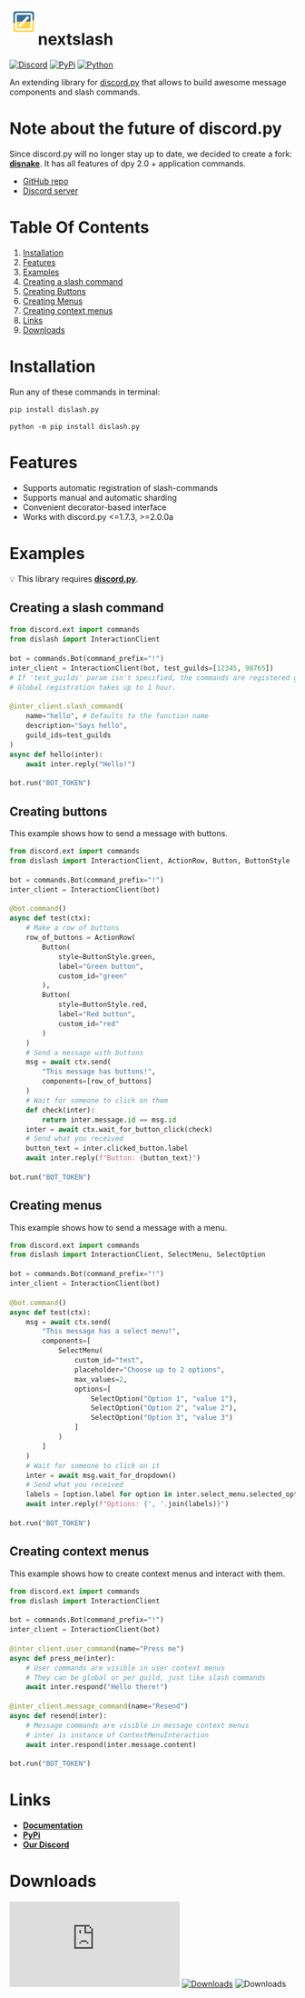 <img src="/dislash_emb_crop.png" align="left" width="50" title="nextslash">
<h1>nextslash</h1>


[![Discord](https://discord.com/api/guilds/808030843078836254/embed.png)](https://discord.gg/gJDbCw8aQy)
[![PyPi](https://img.shields.io/pypi/v/dislash.py.svg)](https://pypi.org/project/dislash.py)
[![Python](https://img.shields.io/pypi/pyversions/dislash.py.svg)](https://pypi.python.org/pypi/dislash.py)

An extending library for [discord.py](https://github.com/Rapptz/discord.py) that allows to build awesome message components and slash commands.


# Note about the future of discord.py

Since discord.py will no longer stay up to date, we decided to create a fork: **[disnake](https://github.com/EQUENOS/disnake)**. It has all features of dpy 2.0 + application commands.

* [GitHub repo](https://github.com/EQUENOS/disnake)
* [Discord server](https://discord.gg/gJDbCw8aQy)


# Table Of Contents

1. [Installation](#installation)
2. [Features](#features)
3. [Examples](#examples)
4. [Creating a slash command](#creating-a-slash-command)
5. [Creating Buttons](#creating-buttons)
6. [Creating Menus](#creating-menus)
7. [Creating context menus](#creating-context-menus)
8. [Links](#links)
9. [Downloads](#downloads)


# Installation

Run any of these commands in terminal:
```
pip install dislash.py
```
```
python -m pip install dislash.py
```



# Features

* Supports automatic registration of slash-commands
* Supports manual and automatic sharding
* Convenient decorator-based interface
* Works with discord.py <=1.7.3, >=2.0.0a



# Examples
💡 This library requires **[discord.py](https://github.com/Rapptz/discord.py)**.


## Creating a slash command

```python
from discord.ext import commands
from dislash import InteractionClient

bot = commands.Bot(command_prefix="!")
inter_client = InteractionClient(bot, test_guilds=[12345, 98765])
# If 'test_guilds' param isn't specified, the commands are registered globally.
# Global registration takes up to 1 hour.

@inter_client.slash_command(
    name="hello", # Defaults to the function name
    description="Says hello",
    guild_ids=test_guilds
)
async def hello(inter):
    await inter.reply("Hello!")

bot.run("BOT_TOKEN")
```


## Creating buttons

This example shows how to send a message with buttons.

```python
from discord.ext import commands
from dislash import InteractionClient, ActionRow, Button, ButtonStyle

bot = commands.Bot(command_prefix="!")
inter_client = InteractionClient(bot)

@bot.command()
async def test(ctx):
    # Make a row of buttons
    row_of_buttons = ActionRow(
        Button(
            style=ButtonStyle.green,
            label="Green button",
            custom_id="green"
        ),
        Button(
            style=ButtonStyle.red,
            label="Red button",
            custom_id="red"
        )
    )
    # Send a message with buttons
    msg = await ctx.send(
        "This message has buttons!",
        components=[row_of_buttons]
    )
    # Wait for someone to click on them
    def check(inter):
        return inter.message.id == msg.id
    inter = await ctx.wait_for_button_click(check)
    # Send what you received
    button_text = inter.clicked_button.label
    await inter.reply(f"Button: {button_text}")

bot.run("BOT_TOKEN")
```


## Creating menus

This example shows how to send a message with a menu.

```python
from discord.ext import commands
from dislash import InteractionClient, SelectMenu, SelectOption

bot = commands.Bot(command_prefix="!")
inter_client = InteractionClient(bot)

@bot.command()
async def test(ctx):
    msg = await ctx.send(
        "This message has a select menu!",
        components=[
            SelectMenu(
                custom_id="test",
                placeholder="Choose up to 2 options",
                max_values=2,
                options=[
                    SelectOption("Option 1", "value 1"),
                    SelectOption("Option 2", "value 2"),
                    SelectOption("Option 3", "value 3")
                ]
            )
        ]
    )
    # Wait for someone to click on it
    inter = await msg.wait_for_dropdown()
    # Send what you received
    labels = [option.label for option in inter.select_menu.selected_options]
    await inter.reply(f"Options: {', '.join(labels)}")

bot.run("BOT_TOKEN")
```


## Creating context menus

This example shows how to create context menus and interact with them.

```python
from discord.ext import commands
from dislash import InteractionClient

bot = commands.Bot(command_prefix="!")
inter_client = InteractionClient(bot)

@inter_client.user_command(name="Press me")
async def press_me(inter):
    # User commands are visible in user context menus
    # They can be global or per guild, just like slash commands
    await inter.respond("Hello there!")

@inter_client.message_command(name="Resend")
async def resend(inter):
    # Message commands are visible in message context menus
    # inter is instance of ContextMenuInteraction
    await inter.respond(inter.message.content)

bot.run("BOT_TOKEN")
```



# Links
- **[Documentation](https://dislashpy.readthedocs.io/en/latest)**
- **[PyPi](https://pypi.org/project/dislash.py)**
- **[Our Discord](https://discord.gg/gJDbCw8aQy)**


# Downloads


[![Downloads](https://pepy.tech/badge/dislash.py)](https://pepy.tech/project/dislash.py)
[![Downloads](https://pepy.tech/badge/dislash.py/month)](https://pepy.tech/project/dislash.py)
![Downloads](https://pepy.tech/badge/dislash.py/week)
